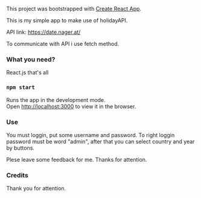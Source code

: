 This project was bootstrapped with [Create React App](https://github.com/facebook/create-react-app).

This is my simple app to make use of holidayAPI.

API link: https://date.nager.at/

To communicate with API i use fetch method.

### What you need?

React.js that's all

### `npm start`

Runs the app in the development mode.<br>
Open [http://localhost:3000](http://localhost:3000) to view it in the browser.

### Use

You must loggin, put some username and password. To right loggin password must be word "admin", after that you can select country and year by buttons.

Plese leave some feedback for me.
Thanks for attention.

### Credits

Thank you for attention.
